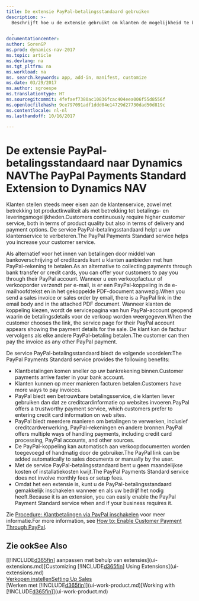 ```yaml
---
title: De extensie PayPal-betalingsstandaard gebruiken
description: >-
  Beschrijft hoe u de extensie gebruikt om klanten de mogelijkheid te bieden betalingen te doen met PayPal

  .
documentationcenter: 
author: SorenGP
ms.prod: dynamics-nav-2017
ms.topic: article
ms.devlang: na
ms.tgt_pltfrm: na
ms.workload: na
ms. search.keywords: app, add-in, manifest, customize
ms.date: 03/29/2017
ms.author: sgroespe
ms.translationtype: HT
ms.sourcegitcommit: 4fefaef7380ac10836fcac404eea006f55d8556f
ms.openlocfilehash: 9ce797091adf1ddd04e14729d27730dad50d819c
ms.contentlocale: nl-nl
ms.lasthandoff: 10/16/2017

---
```

# <a name="the-paypal-payments-standard-extension-to-dynamics-nav"></a><span data-ttu-id="4d3ea-103">De extensie PayPal-betalingsstandaard naar Dynamics NAV</span><span class="sxs-lookup"><span data-stu-id="4d3ea-103">The PayPal Payments Standard Extension to Dynamics NAV</span></span>
<span data-ttu-id="4d3ea-104">Klanten stellen steeds meer eisen aan de klantenservice, zowel met betrekking tot productkwaliteit als met betrekking tot betalings- en leveringsmogelijkheden.</span><span class="sxs-lookup"><span data-stu-id="4d3ea-104">Customers continuously require higher customer service, both in terms of product quality but also in terms of delivery and payment options.</span></span> <span data-ttu-id="4d3ea-105">De service PayPal-betalingsstandaard helpt u uw klantenservice te verbeteren.</span><span class="sxs-lookup"><span data-stu-id="4d3ea-105">The PayPal Payments Standard service helps you increase your customer service.</span></span>

<span data-ttu-id="4d3ea-106">Als alternatief voor het innen van betalingen door middel van bankoverschrijving of creditcards kunt u klanten aanbieden met hun PayPal-rekening te betalen.</span><span class="sxs-lookup"><span data-stu-id="4d3ea-106">As an alternative to collecting payments through bank transfer or credit cards, you can offer your customers to pay you through their PayPal account.</span></span> <span data-ttu-id="4d3ea-107">Wanneer u een verkoopfactuur of verkooporder verzendt per e-mail, is er een PayPal-koppeling in de e-mailhoofdtekst en in het gekoppelde PDF-document aanwezig.</span><span class="sxs-lookup"><span data-stu-id="4d3ea-107">When you send a sales invoice or sales order by email, there is a PayPal link in the email body and in the attached PDF document.</span></span> <span data-ttu-id="4d3ea-108">Wanneer klanten de koppeling kiezen, wordt de servicepagina van hun PayPal-account geopend waarin de betalingsdetails voor de verkoop worden weergegeven.</span><span class="sxs-lookup"><span data-stu-id="4d3ea-108">When the customer chooses the link, the service page for their PayPal account appears showing the payment details for the sale.</span></span> <span data-ttu-id="4d3ea-109">De klant kan de factuur vervolgens als elke andere PayPal-betaling betalen.</span><span class="sxs-lookup"><span data-stu-id="4d3ea-109">The customer can then pay the invoice as any other PayPal payment.</span></span>

<span data-ttu-id="4d3ea-110">De service PayPal-betalingsstandaard biedt de volgende voordelen:</span><span class="sxs-lookup"><span data-stu-id="4d3ea-110">The PayPal Payments Standard service provides the following benefits:</span></span>

* <span data-ttu-id="4d3ea-111">Klantbetalingen komen sneller op uw bankrekening binnen.</span><span class="sxs-lookup"><span data-stu-id="4d3ea-111">Customer payments arrive faster in your bank account.</span></span>
* <span data-ttu-id="4d3ea-112">Klanten kunnen op meer manieren facturen betalen.</span><span class="sxs-lookup"><span data-stu-id="4d3ea-112">Customers have more ways to pay invoices.</span></span>
* <span data-ttu-id="4d3ea-113">PayPal biedt een betrouwbare betalingsservice, die klanten liever gebruiken dan dat ze creditcardinformatie op websites invoeren.</span><span class="sxs-lookup"><span data-stu-id="4d3ea-113">PayPal offers a trustworthy payment service, which customers prefer to entering credit card information on web sites.</span></span>
* <span data-ttu-id="4d3ea-114">PayPal biedt meerdere manieren om betalingen te verwerken, inclusief creditcardverwerking, PayPal-rekeningen en andere bronnen.</span><span class="sxs-lookup"><span data-stu-id="4d3ea-114">PayPal offers multiple ways of handling payments, including credit card processing, PayPal accounts, and other sources.</span></span>
* <span data-ttu-id="4d3ea-115">De PayPal-koppeling kan automatisch aan verkoopdocumenten worden toegevoegd of handmatig door de gebruiker.</span><span class="sxs-lookup"><span data-stu-id="4d3ea-115">The PayPal link can be added automatically to sales documents or manually by the user.</span></span>
* <span data-ttu-id="4d3ea-116">Met de service PayPal-betalingsstandaard bent u geen maandelijkse kosten of installatiekosten kwijt.</span><span class="sxs-lookup"><span data-stu-id="4d3ea-116">The PayPal Payments Standard service does not involve monthly fees or setup fees.</span></span>
* <span data-ttu-id="4d3ea-117">Omdat het een extensie is, kunt u de PayPal-betalingsstandaard gemakkelijk inschakelen wanneer en als uw bedrijf het nodig heeft.</span><span class="sxs-lookup"><span data-stu-id="4d3ea-117">Because it is an extension, you can easily enable the PayPal Payment Standard service when and if your business requires it.</span></span>  

<span data-ttu-id="4d3ea-118">Zie [Procedure: Klantbetalingen via PayPal inschakelen](sales-how-enable-payment-service-extensions.md) voor meer informatie.</span><span class="sxs-lookup"><span data-stu-id="4d3ea-118">For more information, see [How to: Enable Customer Payment Through PayPal](sales-how-enable-payment-service-extensions.md).</span></span>

## <a name="see-also"></a><span data-ttu-id="4d3ea-119">Zie ook</span><span class="sxs-lookup"><span data-stu-id="4d3ea-119">See Also</span></span>
<span data-ttu-id="4d3ea-120">[[!INCLUDE[d365fin](includes/d365fin_md.md)] aanpassen met behulp van extensies](ui-extensions.md)</span><span class="sxs-lookup"><span data-stu-id="4d3ea-120">[Customizing [!INCLUDE[d365fin](includes/d365fin_md.md)] Using Extensions](ui-extensions.md)</span></span>  
[<span data-ttu-id="4d3ea-121">Verkopen instellen</span><span class="sxs-lookup"><span data-stu-id="4d3ea-121">Setting Up Sales</span></span>](sales-setup-sales.md)  
<span data-ttu-id="4d3ea-122">[Werken met [!INCLUDE[d365fin](includes/d365fin_md.md)]](ui-work-product.md)</span><span class="sxs-lookup"><span data-stu-id="4d3ea-122">[Working with [!INCLUDE[d365fin](includes/d365fin_md.md)]](ui-work-product.md)</span></span>

